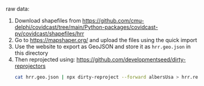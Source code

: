 raw data:


1. Download shapefiles from https://github.com/cmu-delphi/covidcast/tree/main/Python-packages/covidcast-py/covidcast/shapefiles/hrr
1. Go to https://mapshaper.org/ and upload the files using the quick import
1. Use the website to export as GeoJSON and store it as `hrr.geo.json` in this directory
1. Then reprojected using:
   https://github.com/developmentseed/dirty-reprojectors
   ```sh
   cat hrr.geo.json | npx dirty-reproject --forward albersUsa > hrr.reprojected.geo.json
   ```